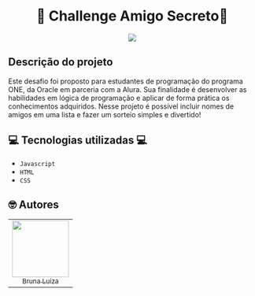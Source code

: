 <h1 align="center">🫣 Challenge Amigo Secreto🫣</h1>
<p align="center">
<img src= "https://github.com/user-attachments/assets/bb62aa6e-a100-46a6-83a6-1c93078b14c0">
<h2>Descrição do projeto</h2>
<p>Este desafio foi proposto para estudantes de programação do programa ONE, da Oracle em parceria com a Alura. Sua finalidade é desenvolver as habilidades em lógica de programação e aplicar de forma prática os conhecimentos adquiridos. Nesse projeto é possível incluir nomes de amigos em uma lista e fazer um sorteio simples e divertido!</p>
<h2>💻 Tecnologias utilizadas 💻</h2>

- `Javascript`
- `HTML`
- `CSS`

<h2>🤓 Autores</h2>
<table>
  <tr>
    <td align="center">
      <a href="https://github.com/Noctunaar" target="_blank">
        <img loading="lazy" src="https://github.com/user-attachments/assets/c14c07c2-bc0b-4dd3-9d09-1b3232ef56b7" width="115">
        <br><sub>Bruna Luíza</sub>
      </a>
    </td>
  </tr>
</table>
